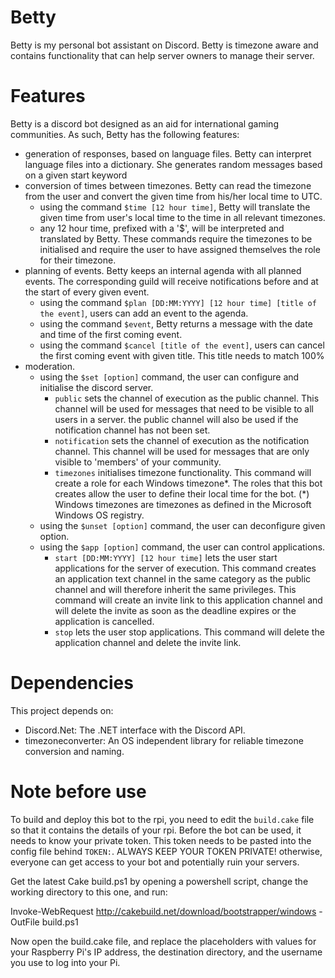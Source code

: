 # Betty
Betty is my personal bot assistant on Discord. Betty is timezone aware and contains functionality that can help server owners to manage their server.

# Features
Betty is a discord bot designed as an aid for international gaming communities. As such, Betty has the following features:
- generation of responses, based on language files.
	Betty can interpret language files into a dictionary. She generates random messages based on a given start keyword
- conversion of times between timezones.
	Betty can read the timezone from the user and convert the given time from his/her local time to UTC.
	- using the command `$time [12 hour time]`, Betty will translate the given time from user's local time to the time in all relevant timezones.
	- any 12 hour time, prefixed with a '$', will be interpreted and translated by Betty.
	These commands require the timezones to be initialised and require the user to have assigned themselves the role for their timezone.
- planning of events.
	Betty keeps an internal agenda with all planned events. The corresponding guild will receive notifications before and at the start of every given event.
	- using the command `$plan [DD:MM:YYYY] [12 hour time] [title of the event]`, users can add an event to the agenda.
	- using the command `$event`, Betty returns a message with the date and time of the first coming event.
	- using the command `$cancel [title of the event]`, users can cancel the first coming event with given title. This title needs to match 100%
- moderation.
	- using the `$set [option]` command, the user can configure and initialise the discord server.
		- `public` sets the channel of execution as the public channel. This channel will be used for messages that need to be visible to all users in a server.
			the public channel will also be used if the notification channel has not been set.
		- `notification` sets the channel of execution as the notification channel. This channel will be used for messages that are only visible to 'members' of your community.
		- `timezones` initialises timezone functionality. This command will create a role for each Windows timezone*.
			The roles that this bot creates allow the user to define their local time for the bot.
			(*) Windows timezones are timezones as defined in the Microsoft Windows OS registry.
	- using the `$unset [option]` command, the user can deconfigure given option.
	- using the `$app [option]` command, the user can control applications.
		- `start [DD:MM:YYYY] [12 hour time]` lets the user start applications for the server of execution.
			This command creates an application text channel in the same category as the public channel and will therefore inherit the same privileges.
			This command will create an invite link to this application channel and will delete the invite as soon as the deadline expires or the application is cancelled.
		- `stop` lets the user stop applications.
			This command will delete the application channel and delete the invite link.

# Dependencies
This project depends on:
- Discord.Net: The .NET interface with the Discord API.
- timezoneconverter: An OS independent library for reliable timezone conversion and naming.

# Note before use
To build and deploy this bot to the rpi, you need to edit the `build.cake` file so that it contains the details of your rpi.
Before the bot can be used, it needs to know your private token. This token needs to be pasted into the config file behind `TOKEN:`.
ALWAYS KEEP YOUR TOKEN PRIVATE! otherwise, everyone can get access to your bot and potentially ruin your servers.



Get the latest Cake build.ps1 by opening a powershell script, change the working directory to this one, and run:

Invoke-WebRequest http://cakebuild.net/download/bootstrapper/windows -OutFile build.ps1

Now open the build.cake file, and replace the placeholders with values for your Raspberry Pi's IP address, the destination directory, and the username you use to log into your Pi.